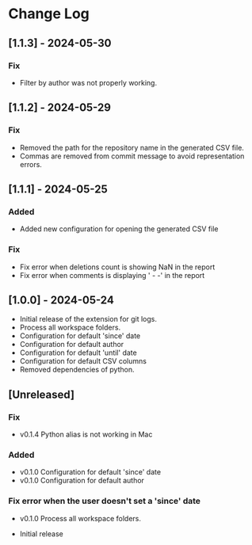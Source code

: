 # Change Log

## [1.1.3] - 2024-05-30

### Fix
- Filter by author was not properly working.

## [1.1.2] - 2024-05-29

### Fix

- Removed the path for the repository name in the generated CSV file.
- Commas are removed from commit message to avoid representation errors.

## [1.1.1] - 2024-05-25

### Added

- Added new configuration for opening the generated CSV file

### Fix

- Fix error when deletions count is showing NaN in the report
- Fix error when comments is displaying ' -   -' in the report

## [1.0.0] - 2024-05-24

- Initial release of the extension for git logs.
- Process all workspace folders.
- Configuration for default 'since' date
- Configuration for default author
- Configuration for default 'until' date
- Configuration for default CSV columns
- Removed dependencies of python.

## [Unreleased]

### Fix

- v0.1.4 Python alias is not working in Mac

### Added

- v0.1.0 Configuration for default 'since' date
- v0.1.0 Configuration for default author

### Fix error when the user doesn't set a 'since' date

- v0.1.0 Process all workspace folders.


- Initial release